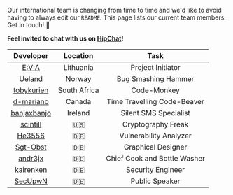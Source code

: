 Our international team is changing from time to time and we'd like to avoid having to always edit our `README`. This page lists our current team members. Get in touch! :love_letter:

**Feel invited to chat with us on [HipChat](https://www.hipchat.com/gWZq5Zyaa)!**

|                              Developer                         |  Location   |              Task            |
|:--------------------------------------------------------------:|:-----------:|:----------------------------:|
|[E:V:A](mailto:5457a848@opayq.com)                              | Lithuania   |       Project Initiator      |
|[Ueland](http://h3x.no/)                                        | Norway      |      Bug Smashing Hammer     |
|[tobykurien](http://tobykurien.com/)                            | South Africa|          Code-Monkey         |
|[d-mariano](mailto:dave.mariano1991@gmail.com)                  | Canada      | Time Travelling Code-Beaver  |
|[banjaxbanjo](mailto:mailto:paulkinsella29@yahoo.ie)            | Ireland     |    Silent SMS Specialist     |
|[scintill](mailto:joey@joeyhewitt.com)                          | :us:        |       Cryptography Freak     |
|[He3556](mailto:info@dm-development.de)                         | :de:        |    Vulnerability Analyzer    |
|[Sgt-Obst](http://forum.xda-developers.com/member.php?u=5102584)| :de:        |      Graphical Designer      |
|[andr3jx](mailto:9414f52d@opayq.com)                            | :de:        | Chief Cook and Bottle Washer |
|[kairenken](mailto:mailto:code@koffeinsucht.de)                 | :de:        |       Security Engineer      |
|[SecUpwN](mailto:SecUpwN@protonmail.ch)                         | :de:        |         Public Speaker       |